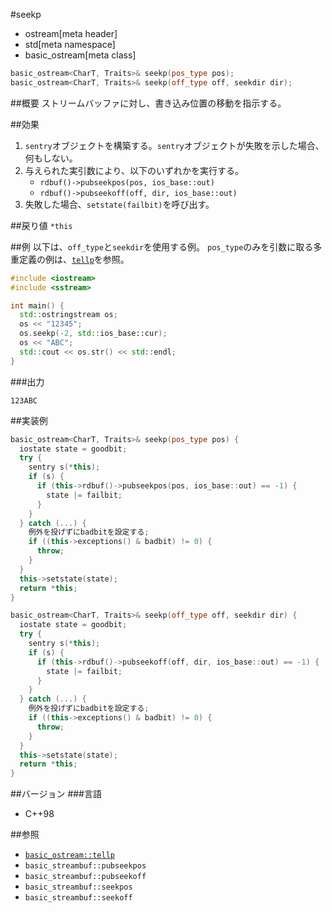#seekp
* ostream[meta header]
* std[meta namespace]
* basic_ostream[meta class]

```cpp
basic_ostream<CharT, Traits>& seekp(pos_type pos);
basic_ostream<CharT, Traits>& seekp(off_type off, seekdir dir);
```

##概要
ストリームバッファに対し、書き込み位置の移動を指示する。

##効果

1. `sentry`オブジェクトを構築する。`sentry`オブジェクトが失敗を示した場合、何もしない。
1. 与えられた実引数により、以下のいずれかを実行する。
    - `rdbuf()->pubseekpos(pos, ios_base::out)`
    - `rdbuf()->pubseekoff(off, dir, ios_base::out)`
1. 失敗した場合、`setstate(failbit)`を呼び出す。

##戻り値
`*this`

##例
以下は、`off_type`と`seekdir`を使用する例。
`pos_type`のみを引数に取る多重定義の例は、[`tellp`](tellp.md)を参照。

```cpp
#include <iostream>
#include <sstream>

int main() {
  std::ostringstream os;
  os << "12345";
  os.seekp(-2, std::ios_base::cur);
  os << "ABC";
  std::cout << os.str() << std::endl;
}
```

###出力
```
123ABC
```

##実装例
```cpp
basic_ostream<CharT, Traits>& seekp(pos_type pos) {
  iostate state = goodbit;
  try {
    sentry s(*this);
    if (s) {
      if (this->rdbuf()->pubseekpos(pos, ios_base::out) == -1) {
        state |= failbit;
      }
    }
  } catch (...) {
    例外を投げずにbadbitを設定する;
    if ((this->exceptions() & badbit) != 0) {
      throw;
    }
  }
  this->setstate(state);
  return *this;
}

basic_ostream<CharT, Traits>& seekp(off_type off, seekdir dir) {
  iostate state = goodbit;
  try {
    sentry s(*this);
    if (s) {
      if (this->rdbuf()->pubseekoff(off, dir, ios_base::out) == -1) {
        state |= failbit;
      }
    }
  } catch (...) {
    例外を投げずにbadbitを設定する;
    if ((this->exceptions() & badbit) != 0) {
      throw;
    }
  }
  this->setstate(state);
  return *this;
}
```

##バージョン
###言語
- C++98

##参照

- [`basic_ostream::tellp`](tellp.md)
- `basic_streambuf::pubseekpos`
- `basic_streambuf::pubseekoff`
- `basic_streambuf::seekpos`
- `basic_streambuf::seekoff`

